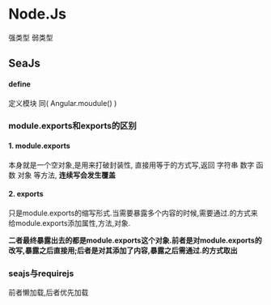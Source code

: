 # Node.Js

强类型 弱类型

## SeaJs

#### define

定义模块 同\( Angular.moudule\(\) \)

### module.exports和exports的区别

#### 1. module.exports

本身就是一个空对象,是用来打破封装性, 直接用等于的方式写,返回 字符串 数字 函数 对象 等方法,  **连续写会发生覆盖** 

#### 2. exports

只是module.exports的缩写形式.当需要暴露多个内容的时候,需要通过.的方式来给module.exports添加属性,方法,对象.

 **二者最终暴露出去的都是module.exports这个对象.前者是对module.exports的改写,暴露之后直接用;后者是对其添加了内容,暴露之后需通过.的方式取出** 

### seajs与requirejs

前者懒加载,后者优先加载

